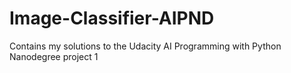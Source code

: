 # Image-Classifier-AIPND
Contains my solutions to the Udacity AI Programming with Python Nanodegree project 1

